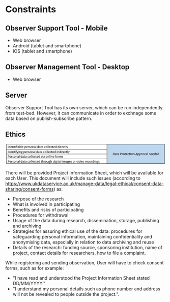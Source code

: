 # Constraints

## Observer Support Tool - Mobile
- Web browser
- Android (tablet and smartphone)
- iOS (tablet and smartphone)


## Observer Management Tool - Desktop
- Web browser


## Server
Observer Support Tool has its own server, which can be run independently from test-bed. However, it can communicate in order to exchnage some data based on publish-subscribe pattern. 

## Ethics
![approval](./img/approval.png)













There will be provided Project Information Sheet, which will be available for each User. This document will include such issues (according to https://www.ukdataservice.ac.uk/manage-data/legal-ethical/consent-data-sharing/consent-forms) as: 
- Purpose of the research
- What is involved in participating
- Benefits and risks of participating
- Procedures for withdrawal
- Usage of the data during research, dissemination, storage, publishing and archiving
- Strategies for assuring ethical use of the data: procedures for safeguarding personal information, maintaining confidentiality and anonymising data, especially in relation to data archiving and reuse
- Details of the research: funding source, sponsoring institution, name of project, contact details for researchers, how to file a complaint.

While registering and sending observation, User will have to check consent forms, such as for example: 
- "I have read and understood the Project Information Sheet stated DD/MM/YYYY." 
- "I understand my personal details such as phone number and address will not be revealed to people outside the project.".








